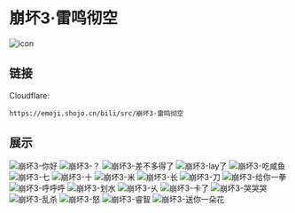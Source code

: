 # 崩坏3·雷鸣彻空
![icon](https://emoji.shojo.cn/bili/src/崩坏3·雷鸣彻空/icon.png)
## 链接
Cloudflare:
```
https://emoji.shojo.cn/bili/src/崩坏3·雷鸣彻空
```
## 展示
![崩坏3-你好](https://emoji.shojo.cn/bili/src/崩坏3·雷鸣彻空/崩坏3-你好.png)
![崩坏3-？](https://emoji.shojo.cn/bili/src/崩坏3·雷鸣彻空/崩坏3-？.png)
![崩坏3-差不多得了](https://emoji.shojo.cn/bili/src/崩坏3·雷鸣彻空/崩坏3-差不多得了.png)
![崩坏3-lay了](https://emoji.shojo.cn/bili/src/崩坏3·雷鸣彻空/崩坏3-lay了.png)
![崩坏3-吃咸鱼](https://emoji.shojo.cn/bili/src/崩坏3·雷鸣彻空/崩坏3-吃咸鱼.png)
![崩坏3-七](https://emoji.shojo.cn/bili/src/崩坏3·雷鸣彻空/崩坏3-七.png)
![崩坏3-十](https://emoji.shojo.cn/bili/src/崩坏3·雷鸣彻空/崩坏3-十.png)
![崩坏3-米](https://emoji.shojo.cn/bili/src/崩坏3·雷鸣彻空/崩坏3-米.png)
![崩坏3-长](https://emoji.shojo.cn/bili/src/崩坏3·雷鸣彻空/崩坏3-长.png)
![崩坏3-刀](https://emoji.shojo.cn/bili/src/崩坏3·雷鸣彻空/崩坏3-刀.png)
![崩坏3-给你一拳](https://emoji.shojo.cn/bili/src/崩坏3·雷鸣彻空/崩坏3-给你一拳.png)
![崩坏3-呼呼呼](https://emoji.shojo.cn/bili/src/崩坏3·雷鸣彻空/崩坏3-呼呼呼.png)
![崩坏3-划水](https://emoji.shojo.cn/bili/src/崩坏3·雷鸣彻空/崩坏3-划水.png)
![崩坏3-乆](https://emoji.shojo.cn/bili/src/崩坏3·雷鸣彻空/崩坏3-乆.png)
![崩坏3-卡了](https://emoji.shojo.cn/bili/src/崩坏3·雷鸣彻空/崩坏3-卡了.png)
![崩坏3-哭哭哭](https://emoji.shojo.cn/bili/src/崩坏3·雷鸣彻空/崩坏3-哭哭哭.png)
![崩坏3-乱杀](https://emoji.shojo.cn/bili/src/崩坏3·雷鸣彻空/崩坏3-乱杀.png)
![崩坏3-怒](https://emoji.shojo.cn/bili/src/崩坏3·雷鸣彻空/崩坏3-怒.png)
![崩坏3-睿智](https://emoji.shojo.cn/bili/src/崩坏3·雷鸣彻空/崩坏3-睿智.png)
![崩坏3-送你一朵花](https://emoji.shojo.cn/bili/src/崩坏3·雷鸣彻空/崩坏3-送你一朵花.png)
